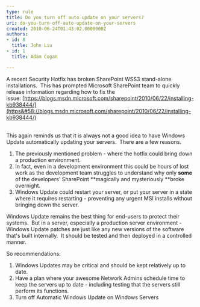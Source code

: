 ```yaml
---
type: rule
title: Do you turn off auto update on your servers?
uri: do-you-turn-off-auto-update-on-your-servers
created: 2010-06-24T01:43:02.0000000Z
authors:
- id: 8
  title: John Liu
- id: 1
  title: Adam Cogan

---
```


 A recent Security Hotfix has broken SharePoint WSS3 stand-alone installations.  This has prompted Microsoft SharePoint team to quickly release information regarding how to fix the issue: [https://blogs.msdn.microsoft.com/sharepoint/2010/06/22/installing-kb938444/​](https&#58;//blogs.msdn.microsoft.com/sharepoint/2010/06/22/installing-kb938444/)

<br>This again reminds us that it is always not a good idea to have Windows Update automatically updating your servers.  There are a few reasons. <br> 
1. ​The previously mentioned problem - where the hotfix could bring down a production environment.
2. In fact, even in a development environment this could be hours of lost work as the development team struggles to understand why only **some** of the developers' SharePoint **magically and mysteriously **broke overnight.
3. Windows Update could restart your server, or put your server in a state where it requires restarting - preventing any urgent MSI installs without bringing down the server.


Windows Update remains the best thing for end-users to protect their systems.  But in a server, especially a production server environment - Windows Update patches are just like any new versions of the software that's built internally.  It should be tested and then deployed in a controlled manner.

So recommendations:

1. Windows Updates may be critical and should be kept relatively up to date.
2. Have a plan where your awesome Network Admins schedule time to keep the servers up to date - including testing that the servers still perform its functions.
3. Turn off Automatic Windows Update on Windows Servers


